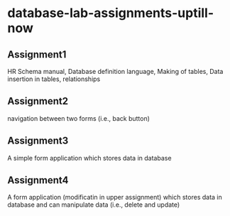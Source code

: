 # database-lab-assignments-uptill-now
<h2> Assignment1 </h2>
<p> HR Schema manual, Database definition language, Making of tables, Data insertion in tables, relationships </p>
</hr>
<h2> Assignment2 </h2>
<p> navigation between two forms (i.e., back button) </p>
</hr>
<h2> Assignment3 </h2>
<p> A simple form application which stores data in database </p>
</hr>
<h2> Assignment4 </h2>
<p> A form application (modificatin in upper assignment) which stores data in database and can manipulate data (i.e., delete and update) </p>
</hr>
